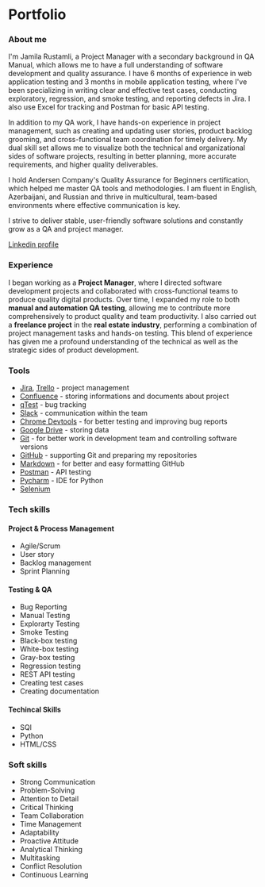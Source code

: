 # Portfolio
### About me
I'm Jamila Rustamli, a Project Manager  with a secondary background in QA Manual, which allows me to have a full understanding of software development and quality assurance. I have 6 months of experience in web application testing and 3 months in mobile application testing, where I've been specializing in writing clear and effective test cases, conducting exploratory, regression, and smoke testing, and reporting defects in Jira. I also use Excel for tracking and Postman for basic API testing.

In addition to my QA work, I have hands-on experience in project management, such as creating and updating user stories, product backlog grooming, and cross-functional team coordination for timely delivery. My dual skill set allows me to visualize both the technical and organizational sides of software projects, resulting in better planning, more accurate requirements, and higher quality deliverables.

I hold Andersen Company's Quality Assurance for Beginners certification, which helped me master QA tools and methodologies. I am fluent in English, Azerbaijani, and Russian and thrive in multicultural, team-based environments where effective communication is key.

I strive to deliver stable, user-friendly software solutions and constantly grow as a QA and project manager.

[Linkedin profile](https://www.linkedin.com/in/jrustamli/)

### Experience
I began working as a **Project Manager**, where I directed software development projects and collaborated with cross-functional teams to produce quality digital products. Over time, I expanded my role to both **manual and automation QA testing**, allowing me to contribute more comprehensively to product quality and team productivity. I also carried out a **freelance project** in the **real estate industry**, performing a combination of project management tasks and hands-on testing. This blend of experience has given me a profound understanding of the technical as well as the strategic sides of product development.

### Tools
- [Jira](https://www.atlassian.com/software/jira), [Trello](https://trello.com/en) - project management
- [Confluence](https://www.atlassian.com/software/confluence) - storing informations and documents about project
- [qTest](https://www.tricentis.com/products/unified-test-management-qtest/test-case-manager) - bug tracking
- [Slack](https://slack.com/) - communication within the team
- [Chrome Devtools](https://developer.chrome.com/docs/devtools?hl=ru) - for better testing and improving bug reports
- [Google Drive](https://drive.google.com/drive/my-drive) - storing data
- [Git](https://git-scm.com/) - for better work in development team and controlling software versions
- [GitHub](https://github.com/) - supporting Git and preparing my repositories
- [Markdown](https://www.markdownguide.org/) - for better and easy formatting GitHub
- [Postman](https://www.postman.com/) - API testing
- [Pycharm](https://www.jetbrains.com/pycharm/) - IDE for Python
- [Selenium](https://www.selenium.dev/)

### Tech skills
#### Project & Process Management
- Agile/Scrum
- User story
- Backlog management
- Sprint Planning
#### Testing & QA
- Bug Reporting
- Manual Testing
- Explorarty Testing
- Smoke Testing
- Black-box testing
- White-box testing
- Gray-box testing
- Regression testing
- REST API testing
- Creating test cases
- Creating documentation
#### Techincal Skills
- SQl
- Python
- HTML/CSS

### Soft skills
- Strong Communication
- Problem-Solving
- Attention to Detail
- Critical Thinking
- Team Collaboration
- Time Management
- Adaptability
- Proactive Attitude
- Analytical Thinking
- Multitasking
- Conflict Resolution
- Continuous Learning
